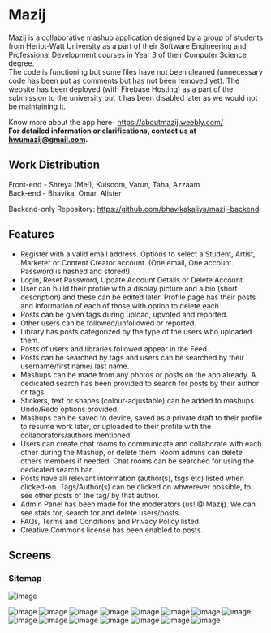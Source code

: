 # Mazij
Mazij is a collaborative mashup application designed by a group of students from Heriot-Watt University as a part of their Software Engineering and Professional Development courses in Year 3 of their Computer Science degree.  
The code is functioning but some files have not been cleaned (unnecessary code has been put as comments but has not been removed yet). The website has been deployed (with Firebase Hosting) as a part of the submission to the university but it has been disabled later as we would not be maintaining it.  

Know more about the app here- https://aboutmazij.weebly.com/  
**For detailed information or clarifications, contact us at hwumazij@gmail.com.**

## Work Distribution  
Front-end - Shreya (Me!), Kulsoom, Varun, Taha, Azzaam    
Back-end - Bhavika, Omar, Alister    
 
Backend-only Repository: https://github.com/bhavikakaliya/mazij-backend  

## Features   
- Register with a valid email address. Options to select a Student, Artist, Marketer or Content Creator account. (One email, One account. Password is hashed and stored!)  
- Login, Reset Password, Update Account Details or Delete Account.  
- User can build their profile with a display picture and a bio (short description) and these can be edited later. Profile page has their posts and information of each of those with option to delete each.  
- Posts can be given tags during upload, upvoted and reported.  
- Other users can be followed/unfollowed or reported.  
- Library has posts categorized by the type of the users who uploaded them.  
- Posts of users and libraries followed appear in the Feed.  
- Posts can be searched by tags and users can be searched by their username/first name/ last name.  
- Mashups can be made from any photos or posts on the app already. A dedicated search has been provided to search for posts by their author or tags.  
- Stickers, text or shapes (colour-adjustable) can be added to mashups. Undo/Redo options provided.  
- Mashups can be saved to device, saved as a private draft to their profile to resume work later, or uploaded to their profile with the collaborators/authors mentioned.  
- Users can create chat rooms to communicate and collaborate with each other during the Mashup, or delete them. Room admins can delete others members if needed. Chat rooms can be searched for using the dedicated search bar.  
- Posts have all relevant information (author(s), tsgs etc) listed when clicked-on. Tags/Author(s) can be clicked on whwerever possible, to see other posts of the tag/ by that author.  
- Admin Panel has been made for the moderators (us! @ Mazij). We can see stats for, search for and delete users/posts.  
- FAQs, Terms and Conditions and Privacy Policy listed.  
- Creative Commons license has been enabled to posts.  

## Screens

### Sitemap
![image](https://user-images.githubusercontent.com/71402153/176512028-3f3ddd8d-7818-46c4-8988-86dd5a08933c.png)

![image](https://user-images.githubusercontent.com/71402153/176512377-967a6dac-b434-41cd-9eac-dbd2d1618191.png)
![image](https://user-images.githubusercontent.com/71402153/176512470-d9b04a20-9ccb-46f9-a24b-4c7514fd5783.png)
![image](https://user-images.githubusercontent.com/71402153/176512443-2b89e46c-eec1-458c-b6f4-c50afa82457a.png)
![image](https://user-images.githubusercontent.com/71402153/176512423-9892aeec-28ef-489c-bb0f-8b42c53a9064.png)
![image](https://user-images.githubusercontent.com/71402153/176512543-b94efb93-2e3f-4091-8872-99a0cc330ad8.png)
![image](https://user-images.githubusercontent.com/71402153/176512659-73d52a00-e223-46db-951b-48b8d948df05.png)
![image](https://user-images.githubusercontent.com/71402153/176512766-2bc4bce3-078a-4ffc-996b-086b3b090fe3.png)
![image](https://user-images.githubusercontent.com/71402153/176512794-fb39fa27-a506-4d5e-893f-354de9127daa.png)
![image](https://user-images.githubusercontent.com/71402153/176512612-1c08fa30-f2ed-4092-b610-78a463b0a5c6.png)
![image](https://user-images.githubusercontent.com/71402153/176512693-b11d3035-72c3-460d-8f9b-3477678fd634.png)
![image](https://user-images.githubusercontent.com/71402153/176512717-66d42606-822c-4087-abb8-781b75fd2b45.png)
![image](https://user-images.githubusercontent.com/71402153/176512872-9727e37f-2455-44b5-be14-8d983eab3b20.png)
![image](https://user-images.githubusercontent.com/71402153/176512887-ebd6edf7-7207-4efd-8ea0-3f22d4793175.png)
![image](https://user-images.githubusercontent.com/71402153/176513089-f7266f1d-5887-4130-b44b-bb5b079f26f9.png)
![image](https://user-images.githubusercontent.com/71402153/176513140-023cbe50-1038-4b91-bec9-3d16e4d37aa7.png)
